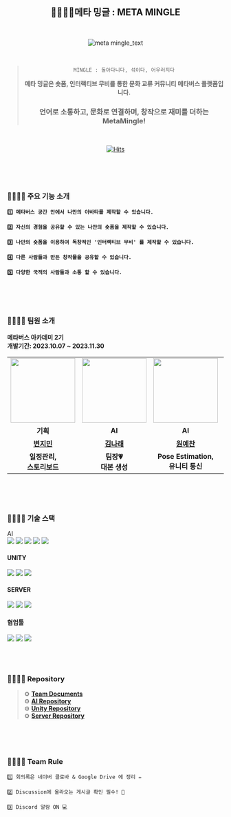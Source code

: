 <div align="center">
  
  ## 👨‍👩‍👧‍👦메타 밍글 : META MINGLE

  <br>
  
![meta mingle_text](https://github.com/meta-mingles/.github/assets/61495627/d16d7f33-ea93-46d7-9ec1-0d4a7fb7cb00)

  <br>

>  `MINGLE : 돌아다니다, 섞이다, 어우러지다`
> 
>  **메타 밍글은 숏폼, 인터랙티브 무비를 통한 문화 교류 커뮤니티 메타버스 플랫폼입니다.**
>
> ### **언어로 소통하고, 문화로 연결하며, 창작으로 재미를 더하는 MetaMingle!**

 <br>

  [![Hits](https://hits.seeyoufarm.com/api/count/incr/badge.svg?url=https%3A%2F%2Fgithub.com%2Fmeta-mingles&count_bg=%2336428F&title_bg=%23555555&icon=&icon_color=%23E7E7E7&title=views&edge_flat=false)](https://hits.seeyoufarm.com)
 

</div>

<br>
<br>
<br>

### 👨‍👩‍👧‍👦 주요 기능 소개

**`1️⃣ 메타버스 공간 안에서 나만의 아바타를 제작할 수 있습니다. `**

**`2️⃣ 자신의 경험을 공유할 수 있는 나만의 숏폼을 제작할 수 있습니다. `**

**`3️⃣ 나만의 숏폼을 이용하여 독창적인 '인터랙티브 무비' 를 제작할 수 있습니다. `**

**`4️⃣ 다른 사람들과 만든 창작물을 공유할 수 있습니다. `**

**`5️⃣ 다양한 국적의 사람들과 소통 할 수 있습니다. `**

<br>
<br>
<br>

### 👨‍👩‍👧‍👦 팀원 소개 
**메타버스 아카데미 2기** <br/> **개발기간: 2023.10.07 ~ 2023.11.30**
<table>
  <tr>
    <td align="center"><a href="https://github.com/Brend0305"><img src="https://avatars.githubusercontent.com/Brend0305" width="150px;" alt="">
    <td align="center"><a href="https://github.com/narae3759"><img src="https://avatars.githubusercontent.com/narae3759" width="150px;" alt="">
    <td align="center"><a href="https://github.com/yechan-9208"><img src="https://avatars.githubusercontent.com/yechan-9208" width="150px;" alt="">
    <td align="center"><a href=""><img src="https://avatars.githubusercontent.com/hhkim331" width="150px;" alt="">
    <td align="center"><a href="https://github.com/JCURVEs"><img src="https://avatars.githubusercontent.com/JCURVEs" width="150px;" alt="">
    <td align="center"><a href="https://github.com/numerical43"><img src="https://avatars.githubusercontent.com/numerical43" width="150px;" alt="">
    <td align="center"><a href="https://github.com/Dylan-SonJungin"><img src="https://avatars.githubusercontent.com/Dylan-SonJungin" width="150px;" alt="">
  </tr>
  <tr>
    <td align="center"><strong>기획</strong></td>
    <td align="center"><strong>AI</strong></td>
    <td align="center"><strong>AI</strong></td>
    <td align="center"><strong>Unity</strong></td>
    <td align="center"><strong>Unity</strong></td>
    <td align="center"><strong>Server</strong></td>
    <td align="center"><strong>Server</strong></td>
  </tr>
  <tr>
    <td align="center"><a href="https://github.com/"><b>변지민</b></td>
    <td align="center"><a href="https://github.com/narae3759"><b>김나래</b></td>
    <td align="center"><a href="https://github.com/yechan-9208"><b>원예찬</b></td>
    <td align="center"><a href="https://github.com/hhkim331"><b>김형훈</b></td>
    <td align="center"><a href="https://github.com/JCURVEs"><b>조재희</b></td>
    <td align="center"><a href="https://github.com/numerical43"><b>강수의</b></td>
    <td align="center"><a href="https://github.com/Dylan-SonJungin"><b>손정인</b></td>
  </tr>
  <tr>
    <td align="center"><strong>일정관리, <br> 스토리보드</strong></td>
    <td align="center"><strong>팀장💗 <br>대본 생성</strong></td>
    <td align="center"><strong>Pose Estimation, <br> 유니티 통신</strong></td>
    <td align="center"><strong>크리에이티브 툴</strong></td>
    <td align="center"><strong>아바타, 플랫폼, <br> 동영상, 포톤</strong></td>
    <td align="center"><strong>숏폼, 무비, <br> 좋아요</strong></td>
    <td align="center"><strong>회원, 아바타, <br> 대본</strong></td>
  </tr>
</table>

<br>
<br>
<br>

### 👨‍👩‍👧‍👦 기술 스택

<div align="center>



#### AI
<br>
<img src="https://img.shields.io/badge/python-3776AB?style=for-the-badge&logo=python&logoColor=white">
<img src="https://img.shields.io/badge/FastAPI-005571?style=for-the-badge&logo=fastapi">
<img src="https://img.shields.io/badge/chatGPT-74aa9c?style=for-the-badge&logo=openai&logoColor=white">
<img src="https://img.shields.io/badge/MediaPipe-4285F4?style=for-the-badge&logo=google&logoColor=white">
<img src="https://img.shields.io/badge/LangChain-%232C2D72?style=for-the-badge&logo=chatbot&logoColor=white">

<br>

 #### UNITY
 <img src="https://img.shields.io/badge/c%23-%23013243.svg?style=for-the-badge&logo=c-sharp&logoColor=white">
 <img src="https://img.shields.io/badge/unity-%23000000.svg?style=for-the-badge&logo=unity&logoColor=white">
 <img src="https://img.shields.io/badge/Photon-161637?style=for-the-badge&logo=photocrowd&logoColor=00e5ff">


<br>

 #### SERVER
<img src="https://img.shields.io/badge/spring-6DB33F?style=for-the-badge&logo=spring&logoColor=white">
<img src="https://img.shields.io/badge/node.js-339933?style=for-the-badge&logo=Node.js&logoColor=white">
<img src="https://img.shields.io/badge/amazonaws-232F3E?style=for-the-badge&logo=amazonaws&logoColor=white">


<br>

 #### 협업툴
<img src="https://img.shields.io/badge/Discord-%235865F2.svg?style=for-the-badge&logo=discord&logoColor=white">
<img src="https://img.shields.io/badge/GitHub-181717?style=for-the-badge&logo=GitHub&logoColor=white">
<img src="https://img.shields.io/badge/Miro-F7DF1E?style=for-the-badge&logo=Miro&logoColor=black">
</div>

<br>
<br>
<br>

### 👨‍👩‍👧‍👦 Repository
> ⚙️ **[Team Documents](https://drive.google.com/drive/folders/1dwZ84u-0upx4T0WcLvNmQJfZbHXXFqU5)** <Br>
> ⚙️ **[AI Repository](https://github.com/meta-mingles/)** <Br>
> ⚙️ **[Unity Repository](https://github.com/hhkim331/metamingle)** <Br>
> ⚙️ **[Server Repository](https://github.com/meta-mingles/metamingle-server)** <Br>
<br>
<br>
<br>




### 👨‍👩‍👧‍👦 Team Rule
```
1️⃣ 회의록은 네이버 클로바 & Google Drive 에 정리 ✏️

2️⃣ Discussion에 올라오는 게시글 확인 필수! 🎁

3️⃣ Discord 알람 ON 💻
```



  

